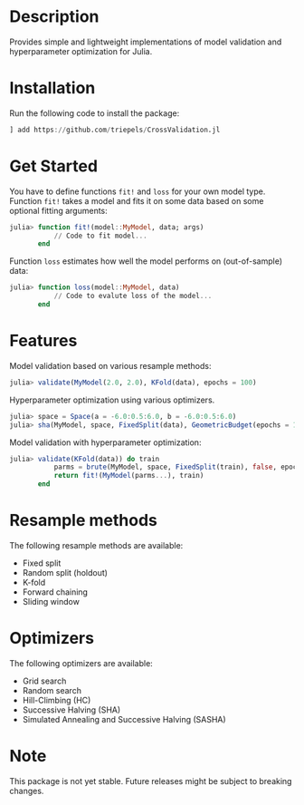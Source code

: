 # Description
Provides simple and lightweight implementations of model validation and hyperparameter optimization for Julia. 

# Installation
Run the following code to install the package:
```julia
] add https://github.com/triepels/CrossValidation.jl
```

# Get Started
You have to define functions `fit!` and `loss` for your own model type. Function `fit!` takes a model and fits it on some data based on some optional fitting arguments:

```julia
julia> function fit!(model::MyModel, data; args)
           // Code to fit model...
       end
```

Function `loss` estimates how well the model performs on (out-of-sample) data:

```julia
julia> function loss(model::MyModel, data)
           // Code to evalute loss of the model...
       end
```

# Features
Model validation based on various resample methods:
```julia
julia> validate(MyModel(2.0, 2.0), KFold(data), epochs = 100)
```

Hyperparameter optimization using various optimizers.
```julia
julia> space = Space(a = -6.0:0.5:6.0, b = -6.0:0.5:6.0)
julia> sha(MyModel, space, FixedSplit(data), GeometricBudget(epochs = 100), 0.5, false)
```

Model validation with hyperparameter optimization:
```julia
julia> validate(KFold(data)) do train
           parms = brute(MyModel, space, FixedSplit(train), false, epochs = 100)
           return fit!(MyModel(parms...), train)
       end
```

# Resample methods
The following resample methods are available:
* Fixed split
* Random split (holdout)
* K-fold
* Forward chaining
* Sliding window

# Optimizers
The following optimizers are available:
* Grid search
* Random search
* Hill-Climbing (HC)
* Successive Halving (SHA)
* Simulated Annealing and Successive Halving (SASHA)

# Note
This package is not yet stable. Future releases might be subject to breaking changes.
